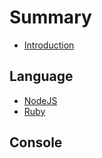 # Summary

* [Introduction](README.md)

## Language

* [NodeJS](language-node.md)
* [Ruby](language-ruby.md)

## Console

